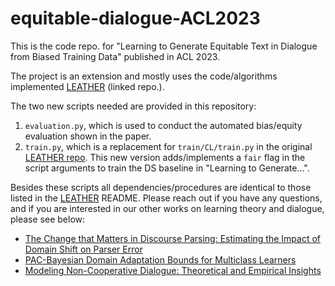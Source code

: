 # equitable-dialogue-ACL2023
This is the code repo. for "Learning to Generate Equitable Text in Dialogue from Biased Training Data" published in ACL 2023.

The project is an extension and mostly uses the code/algorithms implemented [LEATHER](https://github.com/anthonysicilia/LEATHER-AACL2022) (linked repo.).

The two new scripts needed are provided in this repository:
1. ```evaluation.py```, which is used to conduct the automated bias/equity evaluation shown in the paper.
2. ```train.py```, which is a replacement for ```train/CL/train.py``` in the original [LEATHER repo](https://github.com/anthonysicilia/LEATHER-AACL2022). This new version adds/implements a ```fair``` flag in the script arguments to train the DS baseline in "Learning to Generate...".

Besides these scripts all dependencies/procedures are identical to those listed in the [LEATHER](https://github.com/anthonysicilia/LEATHER-AACL2022) README. Please reach out if you have any questions, and if you are interested in our other works on learning theory and dialogue, please see below:
 - [The Change that Matters in Discourse Parsing: Estimating the Impact of Domain Shift on Parser Error](https://arxiv.org/abs/2203.11317)
 - [PAC-Bayesian Domain Adaptation Bounds for Multiclass Learners](https://openreview.net/forum?id=S0lx6I8j9xq)
 - [Modeling Non-Cooperative Dialogue: Theoretical and Empirical Insights](https://direct.mit.edu/tacl/article/doi/10.1162/tacl_a_00507/113020/Modeling-Non-Cooperative-Dialogue-Theoretical-and)








